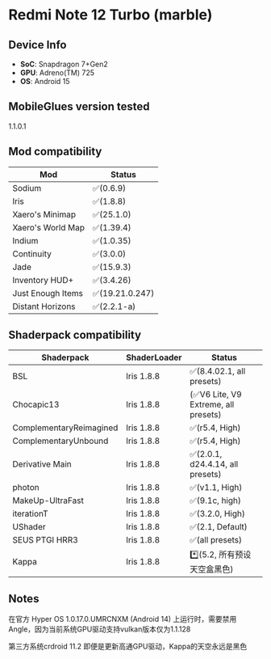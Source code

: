 # Redmi Note 12 Turbo (marble)

## Device Info

- **SoC**: Snapdragon 7+Gen2
- **GPU**: Adreno(TM) 725
- **OS**: Android 15

## MobileGlues version tested

1.1.0.1

## Mod compatibility

|**Mod**|**Status**|
|---|---|
| Sodium | ✅(0.6.9) |
| Iris | ✅(1.8.8) |
| Xaero's Minimap | ✅(25.1.0) |
| Xaero's World Map | ✅(1.39.4) |
| Indium | ✅(1.0.35) |
| Continuity | ✅(3.0.0) |
| Jade | ✅(15.9.3) |
| Inventory HUD+ | ✅(3.4.26) |
| Just Enough Items | ✅(19.21.0.247) |
| Distant Horizons | ✅(2.2.1-a) |


## Shaderpack compatibility

|**Shaderpack** | **ShaderLoader** | **Status** 
|---|---|----|
| BSL | Iris 1.8.8 | ✅(8.4.02.1, all presets) |
| Chocapic13 | Iris 1.8.8 | (✅V6 Lite, V9 Extreme, all presets) |
| ComplementaryReimagined | Iris 1.8.8 | ✅(r5.4, High) |
| ComplementaryUnbound | Iris 1.8.8 | ✅(r5.4, High) |
| Derivative Main | Iris 1.8.8 | ✅(2.0.1, d24.4.14, all presets) |
| photon | Iris 1.8.8 | ✅(v1.1, High) |
| MakeUp-UltraFast | Iris 1.8.8 | ✅(9.1c, high) |
| iterationT | Iris 1.8.8 | ✅(3.2.0, High) |
| UShader | Iris 1.8.8 | ✅(2.1, Default) |
| SEUS PTGI HRR3 | Iris 1.8.8 | ✅(all presets)
| Kappa | Iris 1.8.8 | *️⃣(5.2, 所有预设天空盒黑色)

## Notes

在官方 Hyper OS 1.0.17.0.UMRCNXM (Android 14) 上运行时，需要禁用Angle，因为当前系统GPU驱动支持vulkan版本仅为1.1.128

第三方系统crdroid 11.2
即便是更新高通GPU驱动，Kappa的天空永远是黑色
